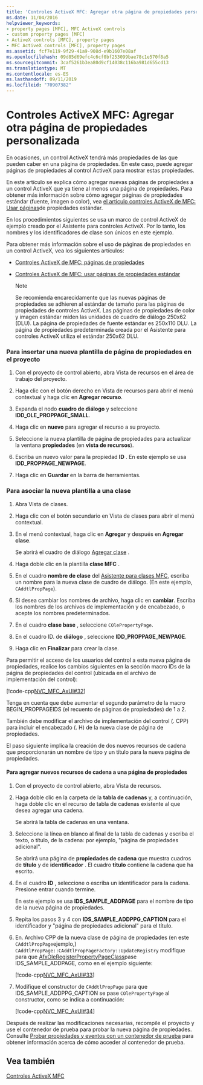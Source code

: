 ```yaml
---
title: 'Controles ActiveX MFC: Agregar otra página de propiedades personalizada'
ms.date: 11/04/2016
helpviewer_keywords:
- property pages [MFC], MFC ActiveX controls
- custom property pages [MFC]
- ActiveX controls [MFC], property pages
- MFC ActiveX controls [MFC], property pages
ms.assetid: fcf7e119-9f29-41a9-908d-e9b1607e08af
ms.openlocfilehash: 09d85d69efc4c6cf0bf253099bae78c1e570f8a5
ms.sourcegitcommit: 3caf5261b3ea80d9cf14038c116ba981d655cd13
ms.translationtype: MT
ms.contentlocale: es-ES
ms.lasthandoff: 09/11/2019
ms.locfileid: "70907382"
---
```

# <a name="mfc-activex-controls-adding-another-custom-property-page"></a>Controles ActiveX MFC: Agregar otra página de propiedades personalizada

En ocasiones, un control ActiveX tendrá más propiedades de las que pueden caber en una página de propiedades. En este caso, puede agregar páginas de propiedades al control ActiveX para mostrar estas propiedades.

En este artículo se explica cómo agregar nuevas páginas de propiedades a un control ActiveX que ya tiene al menos una página de propiedades. Para obtener más información sobre cómo agregar páginas de propiedades estándar (fuente, imagen o color), vea [el artículo controles ActiveX de MFC: Usar páginas](../mfc/mfc-activex-controls-using-stock-property-pages.md)de propiedades estándar.

En los procedimientos siguientes se usa un marco de control ActiveX de ejemplo creado por el Asistente para controles ActiveX. Por lo tanto, los nombres y los identificadores de clase son únicos en este ejemplo.

Para obtener más información sobre el uso de páginas de propiedades en un control ActiveX, vea los siguientes artículos:

- [Controles ActiveX de MFC: páginas de propiedades](../mfc/mfc-activex-controls-property-pages.md)

- [Controles ActiveX de MFC: usar páginas de propiedades estándar](../mfc/mfc-activex-controls-using-stock-property-pages.md)

    > [!NOTE]
    >  Se recomienda encarecidamente que las nuevas páginas de propiedades se adhieren al estándar de tamaño para las páginas de propiedades de controles ActiveX. Las páginas de propiedades de color y imagen estándar miden las unidades de cuadro de diálogo 250x62 (DLU). La página de propiedades de fuente estándar es 250x110 DLU. La página de propiedades predeterminada creada por el Asistente para controles ActiveX utiliza el estándar 250x62 DLU.

### <a name="to-insert-a-new-property-page-template-into-your-project"></a>Para insertar una nueva plantilla de página de propiedades en el proyecto

1. Con el proyecto de control abierto, abra Vista de recursos en el área de trabajo del proyecto.

1. Haga clic con el botón derecho en Vista de recursos para abrir el menú contextual y haga clic en **Agregar recurso**.

1. Expanda el nodo **cuadro de diálogo** y seleccione **IDD_OLE_PROPPAGE_SMALL**.

1. Haga clic en **nuevo** para agregar el recurso a su proyecto.

1. Seleccione la nueva plantilla de página de propiedades para actualizar la ventana **propiedades** (en **vista de recursos**).

1. Escriba un nuevo valor para la propiedad **ID** . En este ejemplo se usa **IDD_PROPPAGE_NEWPAGE**.

1. Haga clic en **Guardar** en la barra de herramientas.

### <a name="to-associate-the-new-template-with-a-class"></a>Para asociar la nueva plantilla a una clase

1. Abra Vista de clases.

1. Haga clic con el botón secundario en Vista de clases para abrir el menú contextual.

1. En el menú contextual, haga clic en **Agregar** y después en **Agregar clase**.

   Se abrirá el cuadro de diálogo [Agregar clase](../ide/add-class-dialog-box.md) .

1. Haga doble clic en la plantilla **clase MFC** .

1. En el cuadro **nombre de clase** del [Asistente para clases MFC](../mfc/reference/mfc-add-class-wizard.md), escriba un nombre para la nueva clase de cuadro de diálogo. (En este ejemplo, `CAddtlPropPage`).

1. Si desea cambiar los nombres de archivo, haga clic en **cambiar**. Escriba los nombres de los archivos de implementación y de encabezado, o acepte los nombres predeterminados.

1. En el cuadro **clase base** , seleccione `COlePropertyPage`.

1. En el cuadro ID. de **diálogo** , seleccione **IDD_PROPPAGE_NEWPAGE**.

9. Haga clic en **Finalizar** para crear la clase.

Para permitir el acceso de los usuarios del control a esta nueva página de propiedades, realice los cambios siguientes en la sección macro IDs de la página de propiedades del control (ubicada en el archivo de implementación del control):

[!code-cpp[NVC_MFC_AxUI#32](../mfc/codesnippet/cpp/mfc-activex-controls-adding-another-custom-property-page_1.cpp)]

Tenga en cuenta que debe aumentar el segundo parámetro de la macro BEGIN_PROPPAGEIDS (el recuento de páginas de propiedades) de 1 a 2.

También debe modificar el archivo de implementación del control (. CPP) para incluir el encabezado (. H) de la nueva clase de página de propiedades.

El paso siguiente implica la creación de dos nuevos recursos de cadena que proporcionarán un nombre de tipo y un título para la nueva página de propiedades.

#### <a name="to-add-new-string-resources-to-a-property-page"></a>Para agregar nuevos recursos de cadena a una página de propiedades

1. Con el proyecto de control abierto, abra Vista de recursos.

1. Haga doble clic en la carpeta de la **tabla de cadenas** y, a continuación, haga doble clic en el recurso de tabla de cadenas existente al que desea agregar una cadena.

   Se abrirá la tabla de cadenas en una ventana.

1. Seleccione la línea en blanco al final de la tabla de cadenas y escriba el texto, o título, de la cadena: por ejemplo, "página de propiedades adicional".

   Se abrirá una página de **propiedades de cadena** que muestra cuadros de **título** y de **identificador** . El cuadro **título** contiene la cadena que ha escrito.

1. En el cuadro **ID** , seleccione o escriba un identificador para la cadena. Presione entrar cuando termine.

   En este ejemplo se usa **IDS_SAMPLE_ADDPAGE** para el nombre de tipo de la nueva página de propiedades.

1. Repita los pasos 3 y 4 con **IDS_SAMPLE_ADDPPG_CAPTION** para el identificador y "página de propiedades adicional" para el título.

1. En. Archivo CPP de la nueva clase de página de propiedades (en este `CAddtlPropPage`ejemplo,) `CAddtlPropPage::CAddtlPropPageFactory::UpdateRegistry` modifique para que [AfxOleRegisterPropertyPageClass](../mfc/reference/registering-ole-controls.md#afxoleregisterpropertypageclass)pase IDS_SAMPLE_ADDPAGE, como en el ejemplo siguiente:

   [!code-cpp[NVC_MFC_AxUI#33](../mfc/codesnippet/cpp/mfc-activex-controls-adding-another-custom-property-page_2.cpp)]

1. Modifique el constructor de `CAddtlPropPage` para que IDS_SAMPLE_ADDPPG_CAPTION se pase `COlePropertyPage` al constructor, como se indica a continuación:

   [!code-cpp[NVC_MFC_AxUI#34](../mfc/codesnippet/cpp/mfc-activex-controls-adding-another-custom-property-page_3.cpp)]

Después de realizar las modificaciones necesarias, recompile el proyecto y use el contenedor de prueba para probar la nueva página de propiedades. Consulte [Probar propiedades y eventos con un contenedor de prueba](../mfc/testing-properties-and-events-with-test-container.md) para obtener información acerca de cómo acceder al contenedor de prueba.

## <a name="see-also"></a>Vea también

[Controles ActiveX MFC](../mfc/mfc-activex-controls.md)
